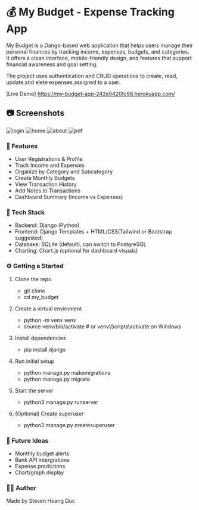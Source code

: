 # 💰 My Budget - Expense Tracking App

My Budget is a Dango-based web application that helps users manage their personal finances by tracking income, expenses, budgets, and categories.  It offers a clean interface, mobile-friendly design, and features that support financial awareness and goal setting.

The project uses authentication and CRUD operations to create, read, update and elete expenses assigned to a user.

[Live Demo]
https://my-budget-app-242e0420fc68.herokuapp.com/

## 📷 Screenshots 

![login](<screenshots/Screenshot 2025-03-17 at 9.18.00 PM.png>)
![home](<screenshots/Screenshot 2025-03-17 at 9.29.40 PM.png>)
![about](<screenshots/Screenshot 2025-03-17 at 9.30.26 PM.png>)
![pdf](<screenshots/Screenshot 2025-03-17 at 9.31.59 PM.png>)


### 🚀 Features

* User Registrations & Profile
* Track Income and Expenses
* Organize by Category and Subcategory
* Create Monthly Budgets
* View Transaction History
* Add Notes to Transactions
* Dashboard Summary (Income vs Expenses)

### 🧱 Tech Stack

* Backend: Django (Python)
* Frontend: Django Templates + HTML/CSS(Tailwind or Bootstrap suggested)
* Database: SQLite (default), can switch to PostgreSQL
* Charting: Chart.js (optional for dashboard visuals)

### ⚙️ Getting a Started

1. Clone the repo

    * git clone <your-repo-url>
    * cd my_budget

2. Create a virtual enviroment

    * python -m venv venv
    * source venv/bin/activate  # or venv\\Scripts\\activate on Windows

3. Install dependencies

    * pip install django

4. Run initial setup

    * python manage.py makemigrations
    * python manage.py migrate

5. Start the server

    * python3 manage.py runserver

6. (Optional) Create superuser

    * python3 manage.py createsuperuser

### 🧠 Future Ideas

* Monthly budget alerts
* Bank API intergrations
* Expense predictions
* Chart/graph display

### 👨‍💻 Author

Made by Steven Hoang Duc








